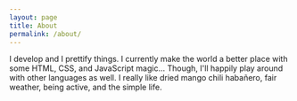 ```yaml
---
layout: page
title: About
permalink: /about/
---
```


I develop and I prettify things.  I currently make the world a better place with some HTML, CSS, and JavaScript magic... Though, I'll happily play around with other languages as well.  I really like dried mango chili haba&#241;ero, fair weather, being active, and the simple life.